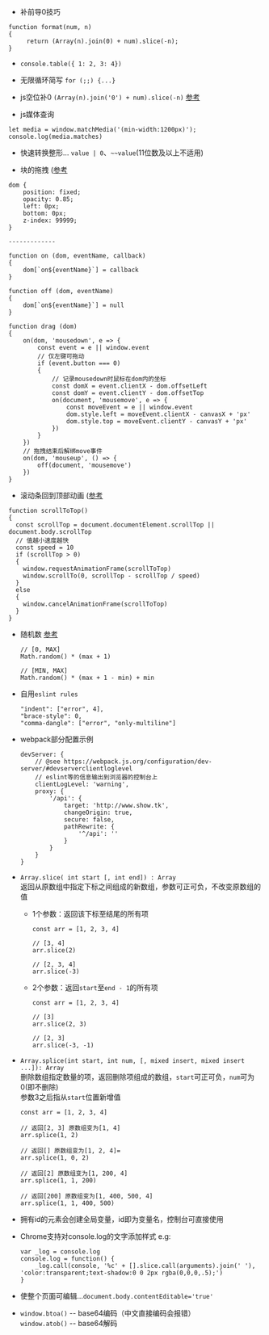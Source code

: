 * 补前导0技巧
```
function format(num, n)
{
     return (Array(n).join(0) + num).slice(-n);
}
 ```

* `console.table({ 1: 2, 3: 4})` 

* 无限循环简写 `for (;;) {...}`

* js空位补0 `(Array(n).join('0') + num).slice(-n)` [参考](https://www.cnblogs.com/Jin-1007/archive/2012/04/13/2445531.html)

* js媒体查询
```
let media = window.matchMedia('(min-width:1200px)');
console.log(media.matches)
```

* 快速转换整形... `value | 0`、`~~value`(11位数及以上不适用)

* 块的拖拽 ([参考](https://www.cnblogs.com/ghost-xyx/p/3833179.html)
```
dom {
    position: fixed;
    opacity: 0.85;
    left: 0px;
    bottom: 0px;
    z-index: 99999;
}

-------------

﻿function on (dom, eventName, callback)
{
    dom[`on${eventName}`] = callback
}

function off (dom, eventName)
{
    dom[`on${eventName}`] = null
}

function drag (dom)
{
    on(dom, 'mousedown', e => {
        const event = e || window.event
        // 仅左键可拖动
        if (event.button === 0)
        {
            // 记录mousedown时鼠标在dom内的坐标
            const domX = event.clientX - dom.offsetLeft
            const domY = event.clientY - dom.offsetTop
            on(document, 'mousemove', e => {
                const moveEvent = e || window.event
                dom.style.left = moveEvent.clientX - canvasX + 'px'
                dom.style.top = moveEvent.clientY - canvasY + 'px'
            })
        }
    })
    // 拖拽结束后解绑move事件
    on(dom, 'mouseup', () => {
        off(document, 'mousemove')
    })
}

```

* 滚动条回到顶部动画 ([参考](https://qishaoxuan.github.io/js_tricks/bom/#%E6%BB%9A%E5%8A%A8%E6%9D%A1%E5%9B%9E%E5%88%B0%E9%A1%B6%E9%83%A8%E5%8A%A8%E7%94%BB)
```
function scrollToTop()
{
  const scrollTop = document.documentElement.scrollTop || document.body.scrollTop
  // 值越小速度越快
  const speed = 10
  if (scrollTop > 0)
  {
    window.requestAnimationFrame(scrollToTop)
    window.scrollTo(0, scrollTop - scrollTop / speed)
  } 
  else 
  {
    window.cancelAnimationFrame(scrollToTop)
  }
}
```

* 随机数 [参考](http://www.cnblogs.com/starof/p/4988516.html)  

    ```
    // [0, MAX]
    Math.random() * (max + 1)
    
    // [MIN, MAX]
    Math.random() * (max + 1 - min) + min
    ```
* 自用`eslint rules`
    ```
    "indent": ["error", 4],
    "brace-style": 0,
    "comma-dangle": ["error", "only-multiline"]
    ```
* webpack部分配置示例
    ```
    devServer: {
        // @see https://webpack.js.org/configuration/dev-server/#devserverclientloglevel
        // eslint等的信息输出到浏览器的控制台上
        clientLogLevel: 'warning',
        proxy: {
            '/api': {
                target: 'http://www.show.tk',
                changeOrigin: true,
                secure: false,
                pathRewrite: {
                    '^/api': ''
                }
            }
        }
    }
    ```

* `Array.slice( int start [, int end]) : Array`  
返回从原数组中指定下标之间组成的新数组，参数可正可负，不改变原数组的值
    * 1个参数：返回该下标至结尾的所有项
        ```
        const arr = [1, 2, 3, 4]

        // [3, 4]
        arr.slice(2)

        // [2, 3, 4]
        arr.slice(-3)
        ```
    * 2个参数：返回`start`至`end - 1`的所有项
        ```
        const arr = [1, 2, 3, 4]

        // [3]
        arr.slice(2, 3)

        // [2, 3]
        arr.slice(-3, -1)
        ```

* `Array.splice(int start, int num, [, mixed insert, mixed insert ...]): Array`  
    删除数组指定数量的项，返回删除项组成的数组，`start`可正可负，`num`可为0(即不删除)  
    参数3之后指从`start`位置新增值
    ```
    const arr = [1, 2, 3, 4]

    // 返回[2, 3] 原数组变为[1, 4]
    arr.splice(1, 2)

    // 返回[] 原数组变为[1, 2, 4]=
    arr.splice(1, 0, 2)

    // 返回[2] 原数组变为[1, 200, 4]
    arr.splice(1, 1, 200)

    // 返回[200] 原数组变为[1, 400, 500, 4]
    arr.splice(1, 1, 400, 500)
    ```
* 拥有id的元素会创建全局变量，id即为变量名，控制台可直接使用

* Chrome支持对console.log的文字添加样式 e.g:
    ```
    var _log = console.log
    console.log = function() {
        _log.call(console, '%c' + [].slice.call(arguments).join(' '), 'color:transparent;text-shadow:0 0 2px rgba(0,0,0,.5);')
    }
    ```

* 使整个页面可编辑...`document.body.contentEditable='true'`

* `window.btoa()` -- base64编码（中文直接编码会报错）  
  `window.atob()` -- base64解码